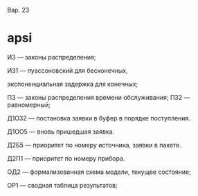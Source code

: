 Вар. 23

# apsi
ИЗ — законы распределения;

ИЗ1	—	пуассоновский	для	бесконечных,

экспоненциальная задержка для конечных;

ПЗ — законы распределения времени обслуживания;
ПЗ2 — равномерный;

Д1ОЗ2 — постановка заявки в буфер в порядке поступления.

Д1ОО5 — вновь пришедшая заявка.

Д2Б5 — приоритет по номеру источника, заявки в пакете. 

Д2П1 — приоритет по номеру прибора.

ОД2 — формализованная схема модели, текущее состояние; 

ОР1 — сводная таблица результатов;
